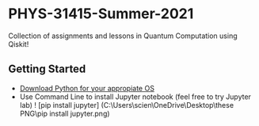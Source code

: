 # PHYS-31415-Summer-2021
Collection of assignments and lessons in Quantum Computation using Qiskit! 


## Getting Started 

* [Download Python for your appropiate OS](https://www.python.org/ "Python Homepage")
* Use Command Line to install Jupyter notebook (feel free to try Jupyter lab) ! [pip install jupyter] (C:\Users\scien\OneDrive\Desktop\these PNG\pip install jupyter.png)
